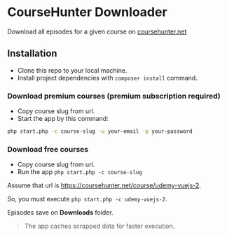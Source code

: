 # CourseHunter Downloader

Download all episodes for a given course on [coursehunter.net](https://coursehunter.net/)

## Installation

- Clone this repo to your local machine.
- Install project dependencies with ``composer install`` command.

### Download premium courses (premium subscription required)
- Copy course slug from url.
- Start the app by this command:
```sh
php start.php -c course-slug -u your-email -p your-password
```

### Download free courses
- Copy course slug from url.
- Run the app 
``php start.php -c course-slug``

Assume that url is https://coursehunter.net/course/udemy-vuejs-2.

So, you must execute ``php start.php -c udemy-vuejs-2``.

Episodes save on **Downloads** folder.

> The app caches scrapped data for faster execution.